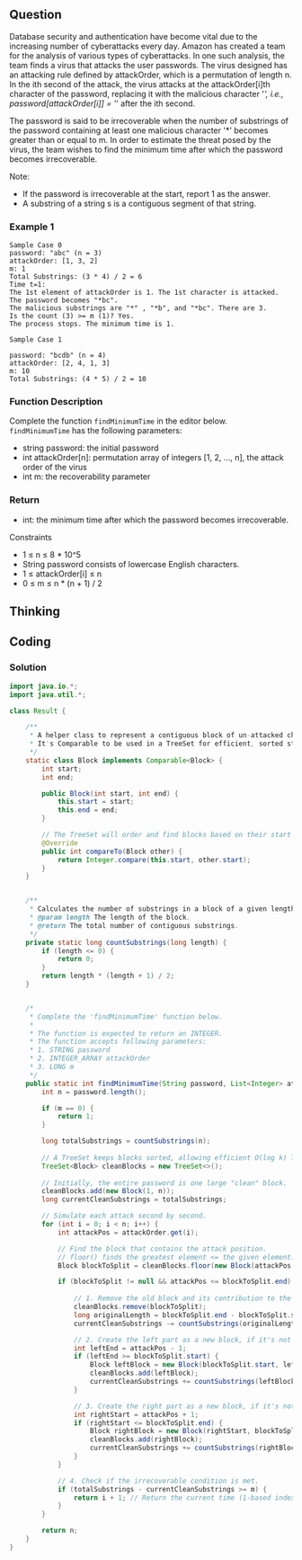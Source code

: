 ## Question
Database security and authentication have become vital due to the increasing number of cyberattacks every day. Amazon has created a team for the analysis of various types of cyberattacks. In one such analysis, the team finds a virus that attacks the user passwords. The virus designed has an attacking rule defined by attackOrder, which is a permutation of length n. In the ith second of the attack, the virus attacks at the attackOrder[i]th character of the password, replacing it with the malicious character '*', i.e., password[attackOrder[i]] = '*' after the ith second.

The password is said to be irrecoverable when the number of substrings of the password containing at least one malicious character '*' becomes greater than or equal to m. In order to estimate the threat posed by the virus, the team wishes to find the minimum time after which the password becomes irrecoverable.

Note:
* If the password is irrecoverable at the start, report 1 as the answer.
* A substring of a string s is a contiguous segment of that string.

### Example 1
```
Sample Case 0
password: "abc" (n = 3)
attackOrder: [1, 3, 2]
m: 1
Total Substrings: (3 * 4) / 2 = 6
Time t=1:
The 1st element of attackOrder is 1. The 1st character is attacked.
The password becomes "*bc".
The malicious substrings are "*" , "*b", and "*bc". There are 3.
Is the count (3) >= m (1)? Yes.
The process stops. The minimum time is 1.

Sample Case 1

password: "bcdb" (n = 4)
attackOrder: [2, 4, 1, 3]
m: 10
Total Substrings: (4 * 5) / 2 = 10
```

### Function Description
Complete the function `findMinimumTime` in the editor below.  
`findMinimumTime` has the following parameters:
* string password: the initial password
* int attackOrder[n]: permutation array of integers [1, 2, ..., n], the attack order of the virus
* int m: the recoverability parameter

### Return
* int: the minimum time after which the password becomes irrecoverable.

Constraints  
* 1 ≤ n ≤ 8 * 10^5
* String password consists of lowercase English characters.
* 1 ≤ attackOrder[i] ≤ n
* 0 ≤ m ≤ n * (n + 1) / 2

## Thinking


## Coding

### Solution
```java
import java.io.*;
import java.util.*;

class Result {

    /**
     * A helper class to represent a contiguous block of un-attacked characters.
     * It's Comparable to be used in a TreeSet for efficient, sorted storage.
     */
    static class Block implements Comparable<Block> {
        int start;
        int end;

        public Block(int start, int end) {
            this.start = start;
            this.end = end;
        }

        // The TreeSet will order and find blocks based on their start index.
        @Override
        public int compareTo(Block other) {
            return Integer.compare(this.start, other.start);
        }
    }


    /**
     * Calculates the number of substrings in a block of a given length.
     * @param length The length of the block.
     * @return The total number of contiguous substrings.
     */
    private static long countSubstrings(long length) {
        if (length <= 0) {
            return 0;
        }
        return length * (length + 1) / 2;
    }


    /*
     * Complete the 'findMinimumTime' function below.
     *
     * The function is expected to return an INTEGER.
     * The function accepts following parameters:
     * 1. STRING password
     * 2. INTEGER_ARRAY attackOrder
     * 3. LONG m
     */
    public static int findMinimumTime(String password, List<Integer> attackOrder, long m) {
        int n = password.length();

        if (m == 0) {
            return 1;
        }

        long totalSubstrings = countSubstrings(n);
        
        // A TreeSet keeps blocks sorted, allowing efficient O(log k) lookup.
        TreeSet<Block> cleanBlocks = new TreeSet<>();
        
        // Initially, the entire password is one large "clean" block.
        cleanBlocks.add(new Block(1, n));
        long currentCleanSubstrings = totalSubstrings;

        // Simulate each attack second by second.
        for (int i = 0; i < n; i++) {
            int attackPos = attackOrder.get(i);

            // Find the block that contains the attack position.
            // floor() finds the greatest element <= the given element.
            Block blockToSplit = cleanBlocks.floor(new Block(attackPos, attackPos));

            if (blockToSplit != null && attackPos <= blockToSplit.end) {
                
                // 1. Remove the old block and its contribution to the clean count.
                cleanBlocks.remove(blockToSplit);
                long originalLength = blockToSplit.end - blockToSplit.start + 1;
                currentCleanSubstrings -= countSubstrings(originalLength);

                // 2. Create the left part as a new block, if it's not empty.
                int leftEnd = attackPos - 1;
                if (leftEnd >= blockToSplit.start) {
                    Block leftBlock = new Block(blockToSplit.start, leftEnd);
                    cleanBlocks.add(leftBlock);
                    currentCleanSubstrings += countSubstrings(leftBlock.end - leftBlock.start + 1);
                }

                // 3. Create the right part as a new block, if it's not empty.
                int rightStart = attackPos + 1;
                if (rightStart <= blockToSplit.end) {
                    Block rightBlock = new Block(rightStart, blockToSplit.end);
                    cleanBlocks.add(rightBlock);
                    currentCleanSubstrings += countSubstrings(rightBlock.end - rightBlock.start + 1);
                }
            }

            // 4. Check if the irrecoverable condition is met.
            if (totalSubstrings - currentCleanSubstrings >= m) {
                return i + 1; // Return the current time (1-based index).
            }
        }

        return n;
    }
}
```
